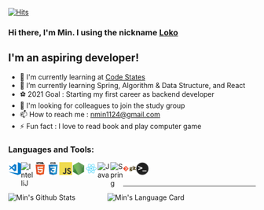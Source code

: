 [![Hits](https://hits.seeyoufarm.com/api/count/incr/badge.svg?url=https%3A%2F%2Fgithub.com%2Fnmin11%2Fhit-counter&count_bg=%2379C83D&title_bg=%23555555&icon=&icon_color=%23E7E7E7&title=hits&edge_flat=false)](https://hits.seeyoufarm.com)

### Hi there, I'm Min. I using the nickname [Loko](https://loko1124.tistory.com/)

## I'm an aspiring developer!

- 🏫 I'm currently learning at [Code States](https://www.codestates.com/)
- 🌱 I’m currently learning Spring, Algorithm & Data Structure, and React
- ⚽️ 2021 Goal : Starting my first career as backend developer
- 👯 I'm looking for colleagues to join the study group
- 📫 How to reach me : nmin1124@gmail.com
- ⚡ Fun fact : I love to read book and play computer game

### Languages and Tools:

<img align="left" alt="Visual Studio Code" width="26px" src="https://raw.githubusercontent.com/github/explore/80688e429a7d4ef2fca1e82350fe8e3517d3494d/topics/visual-studio-code/visual-studio-code.png" />
<img align="left" alt="IntelliJ" width="26px" src="https://user-images.githubusercontent.com/75058239/130307240-e1bb8f63-9068-46e1-993a-cb0c4b38be2d.png" />
<img align="left" alt="HTML5" width="26px" src="https://raw.githubusercontent.com/github/explore/80688e429a7d4ef2fca1e82350fe8e3517d3494d/topics/html/html.png" />
<img align="left" alt="CSS3" width="26px" src="https://raw.githubusercontent.com/github/explore/80688e429a7d4ef2fca1e82350fe8e3517d3494d/topics/css/css.png" />
<img align="left" alt="JavaScript" width="26px" src="https://raw.githubusercontent.com/github/explore/80688e429a7d4ef2fca1e82350fe8e3517d3494d/topics/javascript/javascript.png" />
<img align="left" alt="Node.js" width="26px" src="https://raw.githubusercontent.com/github/explore/80688e429a7d4ef2fca1e82350fe8e3517d3494d/topics/nodejs/nodejs.png" />
<img align="left" alt="React" width="26px" src="https://raw.githubusercontent.com/github/explore/80688e429a7d4ef2fca1e82350fe8e3517d3494d/topics/react/react.png" />
<img align="left" alt="Java" width="26px" src="https://user-images.githubusercontent.com/75058239/130308850-689243dc-6aaf-461f-96a9-91bb7e864a75.png" />
<img align="left" alt="Spring" width="26px" src="https://user-images.githubusercontent.com/75058239/130307244-f6ed206a-523e-47b2-b713-2eb8d24507b1.jpg" />
<img align="left" alt="Git" width="26px" src="https://raw.githubusercontent.com/github/explore/80688e429a7d4ef2fca1e82350fe8e3517d3494d/topics/git/git.png" />
<img align="left" alt="Terminal" width="26px" src="https://raw.githubusercontent.com/github/explore/80688e429a7d4ef2fca1e82350fe8e3517d3494d/topics/terminal/terminal.png" />

</br>
</br>

---

<img align="left" width="40%" height="135px" alt="Min's Github Stats" src="https://github-readme-stats.vercel.app/api?username=nmin11&show_icons=true&hide_border=true&theme=cobalt"/>

<img align="left" width="40%" height="135px" alt="Min's Language Card" src="https://github-readme-stats.vercel.app/api/top-langs/?username=nmin11&layout=compact"/>
